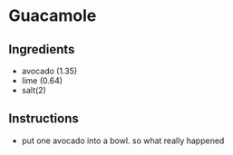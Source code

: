 # Guacamole
## Ingredients
* avocado (1.35)
* lime (0.64)
* salt(2)
## Instructions
* put one avocado into a bowl.
so what really happened
